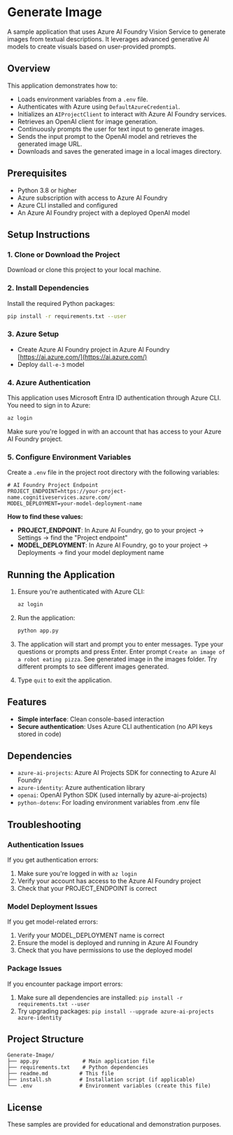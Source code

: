 # Generate Image

A sample application that uses Azure AI Foundry Vision Service to generate images from textual descriptions. It leverages advanced generative AI models to create visuals based on user-provided prompts.

## Overview

This application demonstrates how to:
- Loads environment variables from a `.env` file.
- Authenticates with Azure using `DefaultAzureCredential`.
- Initializes an `AIProjectClient` to interact with Azure AI Foundry services.
- Retrieves an OpenAI client for image generation.
- Continuously prompts the user for text input to generate images.
- Sends the input prompt to the OpenAI model and retrieves the generated image URL.
- Downloads and saves the generated image in a local images directory.


## Prerequisites

- Python 3.8 or higher
- Azure subscription with access to Azure AI Foundry
- Azure CLI installed and configured
- An Azure AI Foundry project with a deployed OpenAI model

## Setup Instructions

### 1. Clone or Download the Project

Download or clone this project to your local machine.

### 2. Install Dependencies

Install the required Python packages:

```bash
pip install -r requirements.txt --user
```

### 3. Azure Setup 
- Create Azure AI Foundry project in Azure AI Foundry [https://ai.azure.com/](https://ai.azure.com/)
- Deploy `dall-e-3` model


### 4. Azure Authentication

This application uses Microsoft Entra ID authentication through Azure CLI. You need to sign in to Azure:

```bash
az login
```

Make sure you're logged in with an account that has access to your Azure AI Foundry project.


### 5. Configure Environment Variables

Create a `.env` file in the project root directory with the following variables:

```env
# AI Foundry Project Endpoint
PROJECT_ENDPOINT=https://your-project-name.cognitiveservices.azure.com/
MODEL_DEPLOYMENT=your-model-deployment-name
```

**How to find these values:**

- **PROJECT_ENDPOINT**: In Azure AI Foundry, go to your project → Settings → find the "Project endpoint"
- **MODEL_DEPLOYMENT**: In Azure AI Foundry, go to your project → Deployments → find your model deployment name

## Running the Application

1. Ensure you're authenticated with Azure CLI:
   ```bash
   az login
   ```

2. Run the application:
   ```bash
   python app.py
   ```

3. The application will start and prompt you to enter messages. Type your questions or prompts and press Enter.
Enter prompt `Create an image of a robot eating pizza`. See generated image in the images folder. Try different prompts to see different images generated.

5. Type `quit` to exit the application.

## Features
- **Simple interface**: Clean console-based interaction
- **Secure authentication**: Uses Azure CLI authentication (no API keys stored in code)

## Dependencies

- `azure-ai-projects`: Azure AI Projects SDK for connecting to Azure AI Foundry
- `azure-identity`: Azure authentication library
- `openai`: OpenAI Python SDK (used internally by azure-ai-projects)
- `python-dotenv`: For loading environment variables from .env file


## Troubleshooting

### Authentication Issues

If you get authentication errors:
1. Make sure you're logged in with `az login`
2. Verify your account has access to the Azure AI Foundry project
3. Check that your PROJECT_ENDPOINT is correct

### Model Deployment Issues

If you get model-related errors:
1. Verify your MODEL_DEPLOYMENT name is correct
2. Ensure the model is deployed and running in Azure AI Foundry
3. Check that you have permissions to use the deployed model

### Package Issues

If you encounter package import errors:
1. Make sure all dependencies are installed: `pip install -r requirements.txt --user`
2. Try upgrading packages: `pip install --upgrade azure-ai-projects azure-identity`

## Project Structure

```
Generate-Image/
├── app.py              # Main application file
├── requirements.txt    # Python dependencies
├── readme.md          # This file
├── install.sh         # Installation script (if applicable)
└── .env               # Environment variables (create this file)
```

## License

These samples are provided for educational and demonstration purposes.